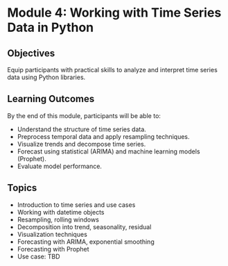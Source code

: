 # Module 4: Working with Time Series Data in Python

## Objectives
Equip participants with practical skills to analyze and interpret time series data using Python libraries.

## Learning Outcomes
By the end of this module, participants will be able to:
- Understand the structure of time series data.
- Preprocess temporal data and apply resampling techniques.
- Visualize trends and decompose time series.
- Forecast using statistical (ARIMA) and machine learning models (Prophet).
- Evaluate model performance.

## Topics
- Introduction to time series and use cases  
- Working with datetime objects  
- Resampling, rolling windows  
- Decomposition into trend, seasonality, residual  
- Visualization techniques  
- Forecasting with ARIMA, exponential smoothing  
- Forecasting with Prophet  
- Use case: TBD  
